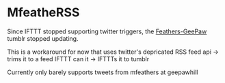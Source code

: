 # MfeatheRSS

Since IFTTT stopped supporting twitter triggers, the [Feathers-GeePaw](http://feathersgeepaw.tumblr.com/) tumblr stopped updating.

This is a workaround for now that uses twitter's depricated RSS feed api -> trims it to a feed IFTTT can it -> IFTTTs it to tumblr

Currently only barely supports tweets from mfeathers at geepawhill
